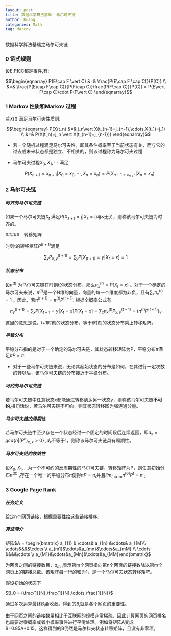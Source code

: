 ```yaml
---
layout: post
title: 数据科学算法基础——马尔可夫链
author: Kuang
categories: Math
tag: Marcov
---
```


数据科学算法基础之马尔可夫链



### 0 链式规则

设E,F和C都是事件,有:

$$\begin{eqnarray} P(E\cap F \vert C) &=& \frac{P(E\cap F \cap C)}{P(C)} \\ &=& \frac{P(E\cap F\cap C)}{P(F\cap C)}\frac{P(F\cap C)}{P(C)}  = P(E\vert F\cap C)\cdot P(F\vert C) \end{eqnarray}$$

### 1 Markov 性质和Markov 过程

若$X(t)$ 满足马尔可夫性质则:

$$\begin{eqnarray} P(X(t_n)  &=& j_n\vert X(t_{n-1}=j_{n-1},\cdots,X(t_1)=j_1) \\ &=& P(X(t_n)=j_n \vert X(t_{n-1}=j_{n-1})) \end{eqnarray}$$

* 若一个随机过程满足马尔可夫性，即其条件概率至于当前状态有关，而与它的过去或未来状态都是独立、不相关的，则该过程称为马尔可夫过程

* 马尔可夫过程$X_0,X_1,\cdots$ 满足

  $$P(X_{n+1} = x_{n+1} \vert X_0=x_0,\cdots,X_n=x_n) = P(X_{n+1=x_{n+1}}\vert X_n =x_n)$$

### 2 马尔可夫链 

##### 时齐的马尔可夫链

如果一个马尔可夫链$X_t$ 满足$P(X_{s+t}=j\vert X_s=i)$与$s$无关，则称该马尔可夫链为时齐的。

#####　转移矩阵

时刻t的转移矩阵$P^{(t+1)}$满足

$$\sum_yP^{(t+1)}_{x,y} = \sum_yP[X_{(t+1)}=y\vert X_t=x] = 1$$

##### 状态分布

设$\pi^{(t)}$ 为马尔可夫链在时刻t的状态分布，那么$\pi_x^{(t)} = P[X_t = x]$ 。对于一个确定的马尔可夫来说，$\pi^{(t)}$是一个N维的向量，向量的每一个维度都为非负，且有$\sum_x\pi_x^{(t)} = 1$ 。因此，若$\pi^{(t+1)}=\pi^{(t)}P^{(t+1)}$. 根据全概率公式有

$$\pi_y^{(t+1)} = \sum_xP[X_{t+1}= y\vert X_t = x]P[X_t = x] = \sum_x\pi_x^{(t)}P_{x,y}^{(t+1)}=(\pi^{(t)}P^{(t+1)})_y$$

这里的意思是说，t+1时刻的状态分布，等于t时刻的状态分布乘上转移矩阵。

##### 平稳分布

平稳分布指的是对于一个确定的马尔可夫链，其状态转移矩阵为P，平稳分布$\pi$满足$\pi P=\pi$.

* 对于一些马尔可夫链来说，无论其起始状态的分布是如何，在其进行一定次数的转以后，该马尔可夫链的分布接近于平稳分布。

##### 可约的马尔可夫链

若马尔可夫链中任意状态x都能通过转移到达另一状态y，则称该马尔可夫链**不可约**,换句话说，若马尔可夫链不可约，则其状态转移图为强连通分量。

 ##### 马尔可夫链的周期性

若马尔可夫链中至少存在一个状态经过一个固定的时间段后连续返回，即$d_x = gcd\{n\vert (P^n)_{x,x}>0\}$ ,$d_x$不等于1，则称该马尔可夫链具有周期性。

##### 马尔可夫链的收敛性

设$X_0,X_1,...$为一个不可约的反周期性的马尔可夫链，转移矩阵为P，则任意初始分布$\pi^{(0)}$ ,存在一个唯一的平稳分布$\pi$使得$\pi P=\pi$,并且$lim_{t\rightarrow\infty}\pi^{(0)}P^t=\pi$ 。

### 3 Google Page Rank

##### 任务定义

给定n个网页链接，根据重要性给这些链接排序.

#####  算法简介

矩阵$A = \begin{bmatrix} a_{11} & \cdots& a_{1n} &\cdots& a_{1M}\\ \cdots&&&&\cdots \\ a_{m1}&\cdots&a_{mn}&\cdots&a_{mM}  \\ \cdots &&&&\cdots \\ a_{M1}&\cdots&a_{Mn}&\cdots&a_{MM}\end{bmatrix}$

为网页之间的链接数目，$a_{mn}$表示第m个网页指向第n个网页的链接数除以第m个网页上的链接总数。该矩阵每一行的和为1，是一个马尔可夫状态转移矩阵。

假设初始的状态下

$B_0 = (\frac{1}{N},\frac{1}{N},\cdots,\frac{1}{N})$

通过多次运算最终$B_i$会收敛。得到的$B_i$就是各个网页的重要性。

由于网页之间的链接数量相比于互联网的规模非常稀疏，因此计算网页的网页排名也需要对零概率或者小概率事件进行平滑处理。例如将矩阵A变成B=0.85A+0.15。这样得到的B仍然是马尔科夫状态转移矩阵，且没有非零项。





